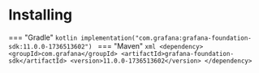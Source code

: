 # Installing

=== "Gradle"
    ```kotlin
    implementation("com.grafana:grafana-foundation-sdk:11.0.0-1736513602")
    ```
=== "Maven"
    ```xml
    <dependency>
        <groupId>com.grafana</groupId>
        <artifactId>grafana-foundation-sdk</artifactId>
        <version>11.0.0-1736513602</version>
    </dependency>
    ```
